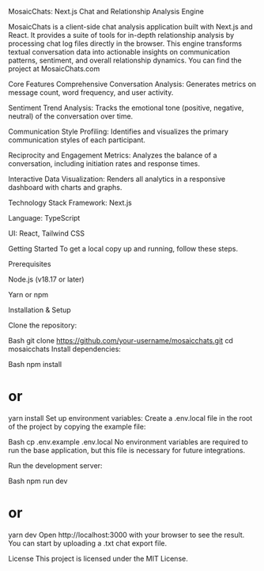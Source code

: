 MosaicChats: Next.js Chat and Relationship Analysis Engine


MosaicChats is a client-side chat analysis application built with Next.js and React. It provides a suite of tools for in-depth relationship analysis by processing chat log files directly in the browser. This engine transforms textual conversation data into actionable insights on communication patterns, sentiment, and overall relationship dynamics. You can find the project at MosaicChats.com

Core Features
Comprehensive Conversation Analysis: Generates metrics on message count, word frequency, and user activity.

Sentiment Trend Analysis: Tracks the emotional tone (positive, negative, neutral) of the conversation over time.

Communication Style Profiling: Identifies and visualizes the primary communication styles of each participant.

Reciprocity and Engagement Metrics: Analyzes the balance of a conversation, including initiation rates and response times.

Interactive Data Visualization: Renders all analytics in a responsive dashboard with charts and graphs.

Technology Stack
Framework: Next.js

Language: TypeScript

UI: React, Tailwind CSS


Getting Started
To get a local copy up and running, follow these steps.

Prerequisites

Node.js (v18.17 or later)

Yarn or npm

Installation & Setup

Clone the repository:

Bash
git clone https://github.com/your-username/mosaicchats.git
cd mosaicchats
Install dependencies:

Bash
npm install
# or
yarn install
Set up environment variables:
Create a .env.local file in the root of the project by copying the example file:

Bash
cp .env.example .env.local
No environment variables are required to run the base application, but this file is necessary for future integrations.

Run the development server:

Bash
npm run dev
# or
yarn dev
Open http://localhost:3000 with your browser to see the result. You can start by uploading a .txt chat export file.

License
This project is licensed under the MIT License.
